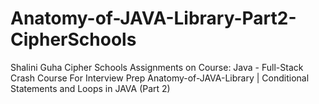 # Anatomy-of-JAVA-Library-Part2-CipherSchools
Shalini Guha Cipher Schools Assignments on Course: Java - Full-Stack Crash Course For Interview Prep
Anatomy-of-JAVA-Library | Conditional Statements and Loops in JAVA (Part 2)
